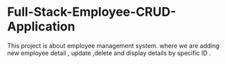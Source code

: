 # Full-Stack-Employee-CRUD-Application
This project is about employee management system.
where we are adding new employee detail , update ,delete and display details by specific ID .
